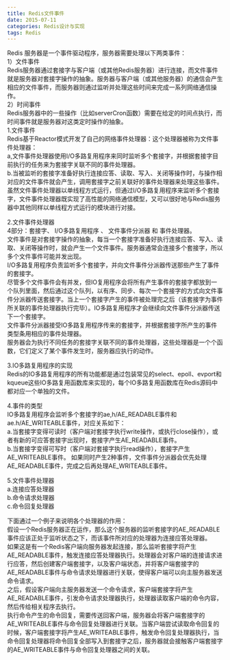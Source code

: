 ```yaml
---
title: Redis文件事件
date: 2015-07-11
categories: Redis设计与实现
tags: Redis
---
```


Redis 服务器是一个事件驱动程序，服务器需要处理以下两类事件：  
1）文件事件  
Redis服务器通过套接字与客户端（或其他Redis服务器）进行连接，而文件事件就是服务器对套接字操作的抽象。服务器与客户端（或其他服务器）的通信会产生相应的文件事件，而服务器则通过监听并处理这些时间来完成一系列网络通信操作。  
2）时间事件  
Redis服务器中的一些操作（比如serverCron函数）需要在给定的时间点执行，而时间事件就是服务器对这类定时操作的抽象。  
1.文件事件  
Redis基于Reactor模式开发了自己的网络事件处理器：这个处理器被称为文件事件处理器：  
a,文件事件处理器使用I/O多路复用程序来同时监听多个套接字，并根据套接字目前执行的任务来为套接字关联不同的事件处理器。  
b.当被监听的套接字准备好执行连接应答、读取、写入、关闭等操作时，与操作相对应的文件事件就会产生，调用套接字之前关联好的事件处理器来处理这些事件。  
虽然文件事件处理器以单线程方式运行，但通过I/O多路复用程序来监听多个套接字，文件事件处理器既实现了高性能的网络通信模型，又可以很好地与Redis服务器中其他同样以单线程方式运行的模块进行对接。  

2.文件事件处理器  
4部分：套接字、 I/O多路复用程序 、 文件事件分派器 和 事件处理器。  
文件事件是对套接字操作的抽象，每当一个套接字准备好执行连接应答、写入、读取、关闭等操作时，就会产生一个文件事件。服务器通常会连接多个套接字，所以多个文件事件可能并发出现。  
I/O多路复用程序负责监听多个套接字，并向文件事件分派器传送那些产生了事件的套接字。  
尽管多个文件事件会有并发，但IO复用程序会将所有产生事件的套接字都放到一个队列里面，然后通过这个队列，以有序、同步、每次一个套接字的方式向文件事件分派器传送套接字。当上一个套接字产生的事件被处理完之后（该套接字为事件所关联的事件处理器执行完毕）。IO多路复用程序才会继续向文件事件分派器传送下一个套接字。  
文件事件分派器接受IO多路复用程序传来的套接字，并根据套接字所产生的事件类型条用相应的事件处理器。  
服务器会为执行不同任务的套接字关联不同的事件处理器，这些处理器是一个个函数，它们定义了某个事件发生时，服务器应执行的动作。  

3.IO多路复用程序的实现  
Redis的IO多路复用程序的所有功能都是通过包装常见的select、epoll、evport和kqueue这些IO多路复用函数库来实现的，每个IO多路复用函数库在Redis源码中都对应一个单独的文件。  

4.事件的类型  
IO多路复用程序会监听多个套接字的ae,h/AE_READABLE事件和ae.h/AE_WRITEABLE事件，对应关系如下：  
a.当套接字变得可读时（客户端对套接字执行write操作，或执行close操作），或者有新的可应答套接字出现时，套接字产生AE_READABLE事件。  
b.当套接字变得可写时（客户端对套接字执行read操作），套接字产生AE_WRITEABLE事件。
如果同时产生2种事件，文件事件分派器会优先处理AE_READABLE事件，完成之后再处理AE_WRITEABLE事件。  

5.文件事件处理器  
a.连接应答处理器  
b.命令请求处理器  
c.命令回复处理器  

下面通过一个例子来说明各个处理器的作用：  
假设一个Redis服务器正在运作，那么这个服务器的监听套接字的AE_READABLE事件应该正处于监听状态之下，而该事件所对应的处理器为连接应答处理器。  
如果这是有一个Redis客户端向服务器发起连接，那么监听套接字将产生AE_READABLE事件，触发连接应答处理器执行。处理器会对客户端的连接请求进行应答，然后创建客户端套接字，以及客户端状态，并将客户端套接字的AE_READABLE事件与命令请求处理器进行关联，使得客户端可以向主服务器发送命令请求。  
之后，假设客户端向主服务器发送一个命令请求，客户端套接字将产生AE_READABLE事件，引发命令请求处理器执行，处理器读取客户端的命令内容，然后传给相关程序去执行。  
执行命令产生的命令回复，需要传送回客户端，服务器会将客户端套接字的AE_WRITEABLE事件与命令回复处理器进行关联。当客户端尝试读取命令回复的时候，客户端套接字将产生AE_WRITEABLE事件，触发命令回复处理器执行，当命令回复处理器将命令回复全部写入到套接字之后，服务器就会接触客户端套接字的AE_WRITEABLE事件与命令回复处理器之间的关联。
